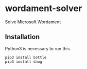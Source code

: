 # wordament-solver
Solve Microsoft Wordament

## Installation
Python3 is necessary to run this.

    pip3 install bottle
    pip3 install dawg